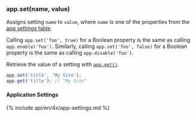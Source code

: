 <h3 id='app.set'>app.set(name, value)</h3>

Assigns setting `name` to `value`, where `name` is one of the properties from
the [app settings table](#app.settings.table).

Calling `app.set('foo', true)` for a Boolean property is the same as calling
`app.enable('foo')`. Similarly, calling `app.set('foo', false)` for a Boolean
property is the same as calling `app.disable('foo')`.

Retrieve the value of a setting with [`app.get()`](#app.get).

~~~js
app.set('title', 'My Site');
app.get('title'); // "My Site"
~~~

<h4 id='app.settings.table'>Application Settings</h4>

{% include api/en/4x/app-settings.md %}
